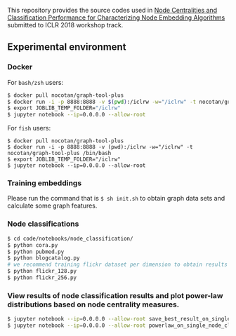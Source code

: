 This repository provides the source codes used in [Node Centralities and Classification Performance for Characterizing Node Embedding Algorithms](https://openreview.net/forum?id=Sk9QRnCIM) submitted to ICLR 2018 workshop track.

## Experimental environment

### Docker

For `bash/zsh` users:

```bash
$ docker pull nocotan/graph-tool-plus
$ docker run -i -p 8888:8888 -v $(pwd):/iclrw -w="/iclrw" -t nocotan/graph-tool-plus /bin/bash
$ export JOBLIB_TEMP_FOLDER="/iclrw"
$ jupyter notebook --ip=0.0.0.0 --allow-root
```

For `fish` users:

```fish
$ docker pull nocotan/graph-tool-plus
$ docker run -i -p 8888:8888 -v (pwd):/iclrw -w="/iclrw" -t nocotan/graph-tool-plus /bin/bash
$ export JOBLIB_TEMP_FOLDER="/iclrw"
$ jupyter notebook --ip=0.0.0.0 --allow-root
```

### Training embeddings

Please run the command that is `$ sh init.sh` to obtain graph data sets and calculate some graph features.

### Node classifications

```bash
$ cd code/notebooks/node_classification/
$ python cora.py
$ python pubmed.py
$ python blogcatalog.py
# we recommend training flickr dataset per dimension to obtain results fastly.
$ python flickr_128.py
$ python flickr_256.py
```

### View results of node classification results and plot power-law distributions based on node centrality measures.

``` bash
$ jupyter notebook --ip=0.0.0.0 --allow-root save_best_result_on_single_node_classification.ipynb
$ jupyter notebook --ip=0.0.0.0 --allow-root powerlaw_on_single_node_classification.ipynb
```
